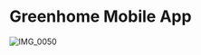 # Greenhome Mobile App
![IMG_0050](https://github.com/Haythem97/GreenHome-Mobile-App/assets/61424960/ac48fac6-2d68-4d23-afd0-d3159b474e76)
